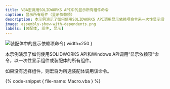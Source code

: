 ```yaml
---
title: VBA宏调用SOLIDWORKS API中的显示所有组件命令
caption: 显示所有组件（显示依赖项）
description: 本示例演示了如何使用SOLIDWORKS API调用显示依赖项命令来一次性显示组件或装配体的所有组件
image: assembly-show-with-dependents.png
labels: [装配体, 组件, 显示]
---
```

![装配体中的显示依赖项命令](assembly-show-with-dependents.png){ width=250 }

本示例演示了如何使用SOLIDWORKS API和Windows API调用“显示依赖项”命令，以一次性显示组件或装配体的所有组件。

如果没有选择组件，则宏将为所选装配体调用该命令。

{% code-snippet { file-name: Macro.vba } %}